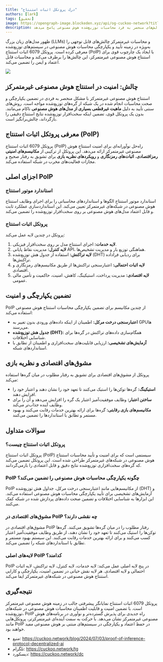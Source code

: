 ```yaml
---
title: "درک پروتکل اثبات استنتاج"
authors: [lark]
tags: [تحقیق]
image: https://opengraph-image.blockeden.xyz/api/og-cuckoo-network?title=درک پروتکل اثبات استنتاج
description: به پروتکل نوآورانه اثبات استنتاج بپردازید که برای امنیت و تأیید استنتاج هوش مصنوعی در شبکه‌های غیرمتمرکز طراحی شده است. بیاموزید که چگونه این پروتکل به چالش‌های منحصر به فرد محاسبات توزیع‌شده هوش مصنوعی پاسخ می‌دهد.
---
```


ظهور مدل‌های زبان بزرگ (LLMs) و محاسبات غیرمتمرکز چالش‌های قابل توجهی را به‌ویژه در زمینه تأیید و یکپارچگی محاسبات هوش مصنوعی در سیستم‌های توزیع‌شده معرفی کرده است. پروتکل 6079 اثبات استنتاج (PoIP) با ایجاد یک چارچوب قوی برای استنتاج هوش مصنوعی غیرمتمرکز، این چالش‌ها را برطرف می‌کند و محاسبات قابل اعتماد و ایمن را تضمین می‌کند.

![](https://cuckoo-network.b-cdn.net/2024-07-03-proof-of-inference-protocol-decentralized-ai.webp)

## چالش: امنیت در استنتاج هوش مصنوعی غیرمتمرکز

استنتاج هوش مصنوعی غیرمتمرکز با مشکل منحصر به فردی در تضمین یکپارچگی و صحت محاسبات انجام شده در یک شبکه از گره‌های توزیع‌شده مواجه است. روش‌های سنتی تأیید به دلیل **ماهیت غیرقطعی بسیاری از مدل‌های هوش مصنوعی** ناکام می‌مانند. بدون یک پروتکل قوی، تضمین اینکه سخت‌افزار توزیع‌شده نتایج استنتاج دقیقی را بازگرداند، چالش‌برانگیز است.

## معرفی پروتکل اثبات استنتاج (PoIP)

پروتکل 6079 اثبات استنتاج (PoIP) راه‌حل نوآورانه‌ای برای امنیت استنتاج هوش مصنوعی غیرمتمرکز ارائه می‌دهد. این پروتکل از ترکیبی از **مکانیسم‌های امنیتی رمزاقتصادی**، **اثبات‌های رمزنگاری** و **رویکردهای نظریه بازی** برای تشویق به رفتار صحیح و مجازات فعالیت‌های مخرب در شبکه استفاده می‌کند.

## اجزای اصلی PoIP

### استاندارد موتور استنتاج

استاندارد موتور استنتاج الگوها و استانداردهای محاسباتی را برای اجرای وظایف استنتاج هوش مصنوعی در شبکه‌های غیرمتمرکز تعیین می‌کند. این استانداردسازی عملکرد ثابت و قابل اعتماد مدل‌های هوش مصنوعی بر روی سخت‌افزار توزیع‌شده را تضمین می‌کند.

### پروتکل اثبات استنتاج

پروتکل در چندین لایه عمل می‌کند:
1. **لایه خدمات:** اجرای استنتاج مدل بر روی سخت‌افزار فیزیکی.
2. **لایه کنترل:** مدیریت نقاط پایانی API، هماهنگی توزیع بار و مدیریت تشخیص‌ها.
3. **لایه تراکنش:** استفاده از جدول هش توزیع‌شده (DHT) برای ردیابی فراداده تراکنش‌ها.
4. **لایه اثبات احتمالی:** اعتبارسنجی تراکنش‌ها از طریق مکانیسم‌های رمزنگاری و اقتصادی.
5. **لایه اقتصادی:** مدیریت پرداخت، استیکینگ، کاهش، امنیت، حاکمیت و تأمین مالی عمومی.

## تضمین یکپارچگی و امنیت

PoIP از چندین مکانیسم برای تضمین یکپارچگی محاسبات استنتاج هوش مصنوعی استفاده می‌کند:
- **اعتبارسنجی درخت مرکل:** اطمینان از اینکه داده‌های ورودی بدون تغییر به GPUها می‌رسند.
- **جدول هش توزیع‌شده (DHT):** همگام‌سازی داده‌های تراکنش در گره‌ها برای شناسایی اختلافات.
- **آزمایش‌های تشخیصی:** ارزیابی قابلیت‌های سخت‌افزاری و اطمینان از تطابق با استانداردهای شبکه.

## مشوق‌های اقتصادی و نظریه بازی

پروتکل از مشوق‌های اقتصادی برای تشویق به رفتار مطلوب در میان گره‌ها استفاده می‌کند:
- **استیکینگ:** گره‌ها توکن‌ها را استیک می‌کنند تا تعهد خود را نشان دهند و اعتبار خود را افزایش دهند.
- **ساختن اعتبار:** وظایف موفقیت‌آمیز اعتبار یک گره را افزایش می‌دهد و آن را برای وظایف آینده جذاب‌تر می‌کند.
- **مکانیسم‌های بازی رقابتی:** گره‌ها برای ارائه بهترین خدمات رقابت می‌کنند و بهبود مستمر و تطابق با استانداردها را تضمین می‌کنند.

## سوالات متداول

### پروتکل اثبات استنتاج چیست؟

پروتکل اثبات استنتاج (PoIP) سیستمی است که برای امنیت و تأیید محاسبات استنتاج هوش مصنوعی در شبکه‌های غیرمتمرکز طراحی شده است. این پروتکل تضمین می‌کند که گره‌های سخت‌افزاری توزیع‌شده نتایج دقیق و قابل اعتمادی را بازمی‌گردانند.

### PoIP چگونه یکپارچگی محاسبات هوش مصنوعی را تضمین می‌کند؟

PoIP از مکانیسم‌هایی مانند اعتبارسنجی درخت مرکل، جداول هش توزیع‌شده (DHT) و آزمایش‌های تشخیصی برای تأیید یکپارچگی محاسبات هوش مصنوعی استفاده می‌کند. این ابزارها به شناسایی اختلافات و تضمین صحت داده‌های پردازش شده در شبکه کمک می‌کنند.

### مشوق‌های اقتصادی در PoIP چه نقشی دارند؟

مشوق‌های اقتصادی در PoIP رفتار مطلوب را در میان گره‌ها تشویق می‌کنند. گره‌ها توکن‌ها را استیک می‌کنند تا تعهد خود را نشان دهند، از طریق وظایف موفقیت‌آمیز اعتبار کسب می‌کنند و برای ارائه بهترین خدمات رقابت می‌کنند. این سیستم بهبود مستمر و تطابق با استانداردهای شبکه را تضمین می‌کند.

### لایه‌های اصلی PoIP کدامند؟

PoIP در پنج لایه اصلی عمل می‌کند: لایه خدمات، لایه کنترل، لایه تراکنش، لایه اثبات احتمالی و لایه اقتصادی. هر لایه نقش حیاتی در تضمین امنیت، یکپارچگی و کارایی استنتاج هوش مصنوعی در شبکه‌های غیرمتمرکز ایفا می‌کند.

## نتیجه‌گیری

پروتکل 6079 اثبات استنتاج نمایانگر پیشرفتی جالب در زمینه هوش مصنوعی غیرمتمرکز است. با تضمین امنیت و قابلیت اطمینان محاسبات هوش مصنوعی در شبکه‌های توزیع‌شده، PoIP راه جدیدی برای پذیرش گسترده‌تر و نوآوری در برنامه‌های هوش مصنوعی غیرمتمرکز نشان می‌دهد. با حرکت به سمت آینده‌ای غیرمتمرکزتر، پروتکل‌هایی مانند PoIP در حفظ اعتماد و یکپارچگی در سیستم‌های مبتنی بر هوش مصنوعی مفید خواهند بود.

- منبع: https://cuckoo.network/blog/2024/07/03/proof-of-inference-protocol-decentralized-ai
- تلگرام: https://cuckoo.network/tg
- دیسکورد: https://cuckoo.network/dc
